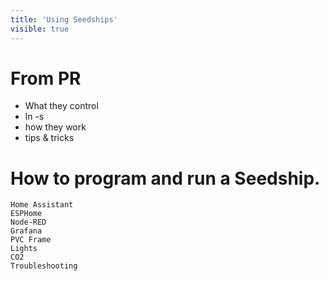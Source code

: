 ```yaml
---
title: 'Using Seedships'
visible: true
---
```


# From PR
- What they control
- ln -s
- how they work
- tips & tricks

# How to program and run a Seedship.
    Home Assistant
    ESPHome
    Node-RED
    Grafana
    PVC Frame
    Lights
    CO2
    Troubleshooting